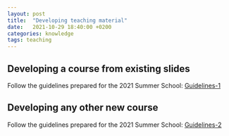 ```yaml
---
layout: post
title:  "Developing teaching material"
date:   2021-10-29 18:40:00 +0200
categories: knowledge
tags: teaching
---
```


## Developing a course from existing slides

Follow the guidelines prepared for the 2021 Summer School: [Guidelines-1]

## Developing any other new course

Follow the guidelines prepared for the 2021 Summer School: [Guidelines-2]

[Guidelines-1]: https://lunet.sharepoint.com/:w:/r/sites/CCG-grp/_layouts/15/Doc.aspx?sourcedoc=%7B61046098-7C3C-4B9E-B2B1-9152440E65E2%7D&file=CCG_FastStart_ToR%20Virtual%20SD%20Summer%20School.docx&action=default&mobileredirect=true
[Guidelines-2]: https://lunet.sharepoint.com/:w:/r/sites/CCG-grp/_layouts/15/Doc.aspx?sourcedoc=%7BF29959B5-D91C-4A9F-9268-B735FA1D4E89%7D&file=Annex%201%20Preliminary%20curation%20plan.docx&action=default&mobileredirect=true
